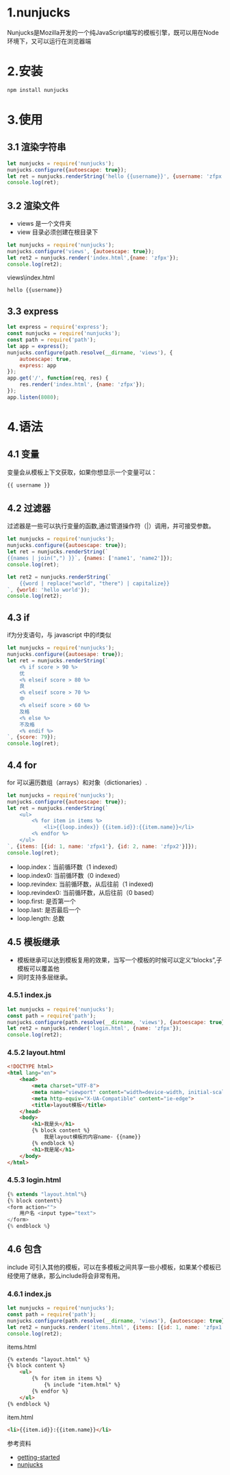# 1.nunjucks
Nunjucks是Mozilla开发的一个纯JavaScript编写的模板引擎，既可以用在Node环境下，又可以运行在浏览器端
# 2.安装
```js
npm install nunjucks
```
# 3.使用
## 3.1 渲染字符串
```js
let nunjucks = require('nunjucks');
nunjucks.configure({autoescape: true});
let ret = nunjucks.renderString('hello {{username}}', {username: 'zfpx'});
console.log(ret);
```
## 3.2 渲染文件
- views 是一个文件夹
- view 目录必须创建在根目录下
```js
let nunjucks = require('nunjucks');
nunjucks.configure('views', {autoescape: true});
let ret2 = nunjucks.render('index.html',{name: 'zfpx'});
console.log(ret2);
```
views\index.html
```js
hello {{username}}
```
## 3.3 express
```js
let express = require('express');
const nunjucks = require('nunjucks');
const path = require('path');
let app = express();
nunjucks.configure(path.resolve(__dirname, 'views'), {
    autoescape: true,
    express: app
});
app.get('/', function(req, res) {
    res.render('index.html', {name: 'zfpx'});
});
app.listen(8080);
```
# 4.语法
## 4.1 变量
变量会从模板上下文获取，如果你想显示一个变量可以：
```js
{{ username }}
```
## 4.2 过滤器
过滤器是一些可以执行变量的函数,通过管道操作符（|）调用，并可接受参数。
```js
let nunjucks = require('nunjucks');
nunjucks.configure({autoescape: true});
let ret = nunjucks.renderString(`
{{names | join(",") }}`, {names: ['name1', 'name2']});
console.log(ret);

let ret2 = nunjucks.renderString(`
    {{word | replace("world", "there") | capitalize}}
`, {world: 'hello world'});
console.log(ret2);
```
## 4.3 if
if为分支语句，与 javascript 中的if类似
```js
let nunjucks = require('nunjucks');
nunjucks.configure({autoesape: true});
let ret = nunjucks.renderString(`
    <% if score > 90 %>
    优
    <% elseif score > 80 %>
    良
    <% elseif score > 70 %> 
    中
    <% elseif score > 60 %>
    及格
    <% else %>
    不及格
    <% endif %>
`, {score: 79});
console.log(ret);
```
## 4.4 for
for 可以遍历数组（arrays）和对象（dictionaries）.
```js
let nunjucks = require('nunjucks');
nunjucks.configure({autoescape: true});
let ret = nunjucks.renderString(`
    <ul>
        <% for item in items %>
            <li>{{loop.index}} {{item.id}}:{{item.name}}</li>
        <% endfor %>
    </ul>
`, {items: [{id: 1, name: 'zfpx1'}, {id: 2, name: 'zfpx2'}]});
console.log(ret);
```
- loop.index：当前循环数（1 indexed）
- loop.index0: 当前循环数（0 indexed）
- loop.revindex: 当前循环数，从后往前（1 indexed)
- loop.revindex0: 当前循环数，从后往前（0 based）
- loop.first: 是否第一个
- loop.last: 是否最后一个
- loop.length: 总数
## 4.5 模板继承
- 模板继承可以达到模板复用的效果，当写一个模板的时候可以定义“blocks”,子模板可以覆盖他
- 同时支持多层继承。
### 4.5.1 index.js
```js
let nunjucks = require('nunjucks');
const path = require('path');
nunjucks.configure(path.resolve(__dirname, 'views'), {autoescape: true});
let ret2 = nunjucks.render('login.html', {name: 'zfpx'});
console.log(ret2);
```
### 4.5.2 layout.html
```html
<!DOCTYPE html>
<html lang="en">
    <head>
        <meta charset="UTF-8">
        <meta name="viewport" content="width=device-width, initial-scale=1.0">
        <meta http-equiv="X-UA-Compatible" content="ie-edge">
        <title>layout模板</title>
    </head>
    <body>
        <h1>我是头</h1>
        {% block content %}
            我是layout模板的内容name- {{name}}
        {% endblock %}
        <h1>我是尾</h1>
    </body>
</html>
```
### 4.5.3 login.html
```js
{% extends "layout.html"%}
{% block content%}
<form action="">
    用户名 <input type="text">
</form>
{% endblock %}
```
## 4.6 包含
include 可引入其他的模板，可以在多模板之间共享一些小模板，如果某个模板已经使用了继承，那么include将会非常有用。
### 4.6.1 index.js
```js
let nunjucks = require('nunjucks');
const path = require('path');
nunjucks.configure(path.resolve(__dirname, 'views'), {autoescape: true});
let ret2 = nunjucks.render('items.html', {items: [{id: 1, name: 'zfpx1'}, {id: 2, name: 'zfpx2'}]});
console.log(ret2);
```
items.html
```html
{% extends "layout.html" %}
{% block content %}
    <ul>
        {% for item in items %}
            {% include "item.html" %}
        {% endfor %}
    </ul>
{% endblock %}
```
item.html
```html
<li>{{item.id}}:{{item.name}}</li>
```
参考资料
- [getting-started](https://mozilla.github.io/nunjucks/cn/getting-started.html)
- [nunjucks](https://mozilla.github.io/nunjucks/cn/templating.html#part-d0678dc0cc4cc122)